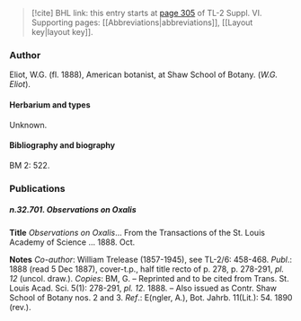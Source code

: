 > [!cite] BHL link: this entry starts at [page 305](https://www.biodiversitylibrary.org/item/103835#page/315/mode/1up) of TL-2 Suppl. VI.
> Supporting pages: [[Abbreviations|abbreviations]], [[Layout key|layout key]].

### Author

Eliot, W.G. (fl. 1888), American botanist, at Shaw School of Botany. (*W.G. Eliot*).

#### Herbarium and types

Unknown.

#### Bibliography and biography

BM 2: 522.

### Publications

##### n.32.701. Observations on Oxalis

**Title**
*Observations on Oxalis*... From the Transactions of the St. Louis Academy of Science ... 1888. Oct.

**Notes**
*Co-author*: William Trelease (1857-1945), see TL-2/6: 458-468.
*Publ*.: 1888 (read 5 Dec 1887), cover-t.p., half title recto of p. 278, p. 278-291, *pl. 12* (uncol. draw.). *Copies*: BM, G. – Reprinted and to be cited from Trans. St. Louis Acad. Sci. 5(1): 278-291, *pl. 12.* 1888. – Also issued as Contr. Shaw School of Botany nos. 2 and 3.
*Ref*.: E(ngler, A.), Bot. Jahrb. 11(Lit.): 54. 1890 (rev.).

